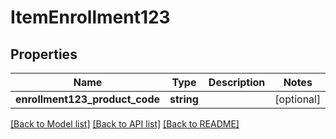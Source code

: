 # ItemEnrollment123

## Properties
Name | Type | Description | Notes
------------ | ------------- | ------------- | -------------
**enrollment123_product_code** | **string** |  | [optional] 

[[Back to Model list]](../README.md#documentation-for-models) [[Back to API list]](../README.md#documentation-for-api-endpoints) [[Back to README]](../README.md)


